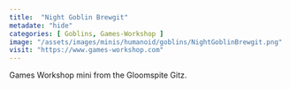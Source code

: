 ```yaml
---
title:  "Night Goblin Brewgit"
metadate: "hide"
categories: [ Goblins, Games-Workshop ]
image: "/assets/images/minis/humanoid/goblins/NightGoblinBrewgit.png"
visit: "https://www.games-workshop.com"
---
```

Games Workshop mini from the Gloomspite Gitz.